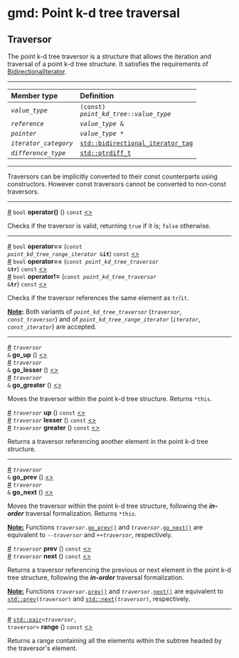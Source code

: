 # gmd: Point k-d tree traversal

## Traversor

The point k-d tree traversor is a structure that allows the iteration and traversal of a point k-d tree structure. It satisfies the requirements of [BidirectionalIterator](http://en.cppreference.com/w/cpp/concept/BidirectionalIterator).

---

| Member type | Definition |
|:-|:-|
| *`value_type`* | <code>(const) <i>point_kd_tree</i>::<i>value_type</i></code> |
| *`reference`* | <code><i>value_type</i> &</code> |
| *`pointer`* | <code><i>value_type</i> *</code> |
| *`iterator_category`* | [`std::bidirectional_iterator_tag`](http://en.cppreference.com/w/cpp/iterator/iterator_tags) |
| *`difference_type`* | [`std::ptrdiff_t`](http://en.cppreference.com/w/cpp/types/ptrdiff_t) |

---

Traversors can be implicitly converted to their const counterparts using constructors. However const traversors cannot be converted to non-const traversors.

---

<a name="call" href="#call">#</a> `bool` **operator()** () `const` [<>](../../../src/point_kd_tree/traversal.hpp#L)

Checks if the traversor is valid, returning `true` if it is; `false` otherwise.

---

<a name="equal-1" href="#equal-1">#</a> `bool` **operator==** (<code>const <i>point_kd_tree_range_iterator</i> &<b>it</b></code>) `const` [<>](../../../src/point_kd_tree/traversal.hpp#L)<br>
<a name="equal-0" href="#equal-0">#</a> `bool` **operator==** (<code>const <i>point_kd_tree_traversor</i> &<b>tr</b></code>) `const` [<>](../../../src/point_kd_tree/traversal.hpp#L)<br>
<a name="not_equal" href="#not_equal">#</a> `bool` **operator!=** (<code>const <i>point_kd_tree_traversor</i> &<b>tr</b></code>) `const` [<>](../../../src/point_kd_tree/traversal.hpp#L)

Checks if the traversor references the same element as `tr`/`it`.

**<u>Note</u>:** Both variants of *`point_kd_tree_traversor`* (*`traversor`*, *`const_traversor`*) and of *`point_kd_tree_range_iterator`* (*`iterator`*, *`const_iterator`*) are accepted.

---

<a name="go_up" href="#go_up">#</a> <code><i>traversor</i> &</code> **go_up** () [<>](../../../src/point_kd_tree/traversal.hpp#L)<br>
<a name="go_lesser" href="#go_lesser">#</a> <code><i>traversor</i> &</code> **go_lesser** () [<>](../../../src/point_kd_tree/traversal.hpp#L)<br>
<a name="go_greater" href="#go_greater">#</a> <code><i>traversor</i> &</code> **go_greater** () [<>](../../../src/point_kd_tree/traversal.hpp#L)

Moves the traversor within the point k-d tree structure.
Returns `*this`.

<a name="up" href="#up">#</a> *`traversor`* **up** () `const` [<>](../../../src/point_kd_tree/traversal.hpp#L)<br>
<a name="lesser" href="#lesser">#</a> *`traversor`* **lesser** () `const` [<>](../../../src/point_kd_tree/traversal.hpp#L)<br>
<a name="greater" href="#greater">#</a> *`traversor`* **greater** () `const` [<>](../../../src/point_kd_tree/traversal.hpp#L)

Returns a traversor referencing another element in the point k-d tree structure.

---

<a name="go_prev" href="#go_prev">#</a> <code><i>traversor</i> &</code> **go_prev** () [<>](../../../src/point_kd_tree/traversal.hpp#L)<br>
<a name="go_next" href="#go_next">#</a> <code><i>traversor</i> &</code> **go_next** () [<>](../../../src/point_kd_tree/traversal.hpp#L)

Moves the traversor within the point k-d tree structure, following the ***in-order*** traversal formalization. Returns `*this`.

**<u>Note:</u>** Functions <code><i>traversor</i>.<a href="#go_prev">go_prev()</a></code> and <code><i>traversor</i>.<a href="#go_next">go_next()</a></code> are equivalent to <code>--<i>traversor</i></code> and <code>++<i>traversor</i></code>, respectively.

<a name="prev" href="#prev">#</a> *`traversor`* **prev** () `const` [<>](../../../src/point_kd_tree/traversal.hpp#L)<br>
<a name="next" href="#next">#</a> *`traversor`* **next** () `const` [<>](../../../src/point_kd_tree/traversal.hpp#L)

Returns a traversor referencing the previous or next element in the point k-d tree structure, following the ***in-order*** traversal formalization.

**<u>Note:</u>** Functions <code><i>traversor</i>.<a href="#prev">prev()</a></code> and <code><i>traversor</i>.<a href="#next">next()</a></code> are equivalent to <code><a href="http://en.cppreference.com/w/cpp/iterator/prev">std::prev</a>(<i>traversor</i>)</code> and <code><a href="http://en.cppreference.com/w/cpp/iterator/next">std::next</a>(<i>traversor</i>)</code>, respectively.

---

<a name="range-" href="#range-">#</a> <code><a href="http://en.cppreference.com/w/cpp/utility/pair">std::pair</a><<i>traversor</i>, <i>traversor</i>></code> **range** () `const` [<>](../../../src/point_kd_tree/traversal.hpp#L)

Returns a range containing all the elements within the subtree headed by the traversor's element.
